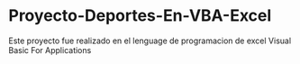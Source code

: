 # Proyecto-Deportes-En-VBA-Excel
Este proyecto fue realizado en el lenguage de programacion de excel Visual Basic For Applications

